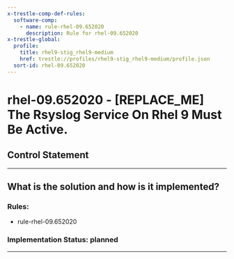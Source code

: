 ```yaml
---
x-trestle-comp-def-rules:
  software-comp:
    - name: rule-rhel-09.652020
      description: Rule for rhel-09.652020
x-trestle-global:
  profile:
    title: rhel9-stig_rhel9-medium
    href: trestle://profiles/rhel9-stig_rhel9-medium/profile.json
  sort-id: rhel-09.652020
---
```


# rhel-09.652020 - \[REPLACE_ME\] The Rsyslog Service On Rhel 9 Must Be Active.

## Control Statement

______________________________________________________________________

## What is the solution and how is it implemented?

<!-- For implementation status enter one of: implemented, partial, planned, alternative, not-applicable -->

<!-- Note that the list of rules under ### Rules: is read-only and changes will not be captured after assembly to JSON -->

<!-- Add control implementation description here for control: rhel-09.652020 -->

### Rules:

  - rule-rhel-09.652020

### Implementation Status: planned

______________________________________________________________________
